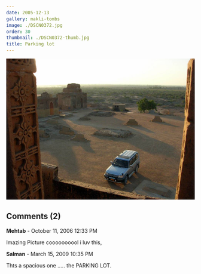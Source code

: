 ```yaml
---
date: 2005-12-13
gallery: makli-tombs
image: ./DSCN0372.jpg
order: 30
thumbnail: ./DSCN0372-thumb.jpg
title: Parking lot
---
```


![Parking lot](./DSCN0372.jpg)

<div id="comments">

## Comments (2)

<div id="comment">

**Mehtab** - October 11, 2006 12:33 PM

Imazing Picture coooooooool i luv this,

</div>

<div id="comment">

**Salman** - March 15, 2009 10:35 PM

Thts a spacious one ..... the PARKING LOT.

</div>

</div>